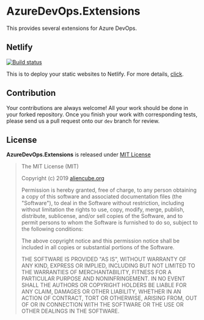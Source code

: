 # AzureDevOps.Extensions #

This provides several extensions for Azure DevOps.


## Netlify ##

[![Build status](https://dev.azure.com/aliencube/AzureDevOps.Extensions/_apis/build/status/%5Bnetlify%5D%20dev%2C%20feature%2C%20hotfix)](https://dev.azure.com/aliencube/AzureDevOps.Extensions/_build/latest?definitionId=1)

This is to deploy your static websites to Netlify. For more details, [click](Netlity/README.md).


## Contribution ##

Your contributions are always welcome! All your work should be done in your forked repository. Once you finish your work with corresponding tests, please send us a pull request onto our `dev` branch for review.


## License ##

**AzureDevOps.Extensions** is released under [MIT License](http://opensource.org/licenses/MIT)

> The MIT License (MIT)
>
> Copyright (c) 2019 [aliencube.org](https://aliencube.org)
> 
> Permission is hereby granted, free of charge, to any person obtaining a copy of this software and associated documentation files (the "Software"), to deal in the Software without restriction, including without limitation the rights to use, copy, modify, merge, publish, distribute, sublicense, and/or sell copies of the Software, and to permit persons to whom the Software is furnished to do so, subject to the following conditions:
> 
> The above copyright notice and this permission notice shall be included in all copies or substantial portions of the Software.
> 
> THE SOFTWARE IS PROVIDED "AS IS", WITHOUT WARRANTY OF ANY KIND, EXPRESS OR IMPLIED, INCLUDING BUT NOT LIMITED TO THE WARRANTIES OF MERCHANTABILITY, FITNESS FOR A PARTICULAR PURPOSE AND NONINFRINGEMENT. IN NO EVENT SHALL THE AUTHORS OR COPYRIGHT HOLDERS BE LIABLE FOR ANY CLAIM, DAMAGES OR OTHER LIABILITY, WHETHER IN AN ACTION OF CONTRACT, TORT OR OTHERWISE, ARISING FROM, OUT OF OR IN CONNECTION WITH THE SOFTWARE OR THE USE OR OTHER DEALINGS IN THE SOFTWARE.
